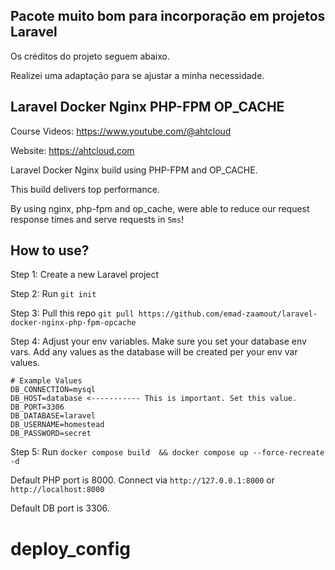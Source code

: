 <h2> Pacote muito bom para incorporação em projetos Laravel </h2>

<p>
  Os créditos do projeto seguem abaixo. 

  Realizei uma adaptação para se ajustar a minha necessidade.
</p>

## Laravel Docker Nginx PHP-FPM OP_CACHE

Course Videos: https://www.youtube.com/@ahtcloud

Website: https://ahtcloud.com

Laravel Docker Nginx build using PHP-FPM and OP_CACHE. 

This build delivers top performance.

By using nginx, php-fpm and op_cache, were able to reduce our request response times and serve requests in `5ms`!


## How to use?

Step 1: Create a new Laravel project

Step 2: Run `git init`

Step 3: Pull this repo `git pull https://github.com/emad-zaamout/laravel-docker-nginx-php-fpm-opcache`

Step 4: Adjust your env variables. Make sure you set your database env vars. Add any values as the database will be created per your env var values.
```
# Example Values
DB_CONNECTION=mysql
DB_HOST=database <----------- This is important. Set this value.
DB_PORT=3306
DB_DATABASE=laravel
DB_USERNAME=homestead
DB_PASSWORD=secret

```

Step 5: Run `docker compose build  && docker compose up --force-recreate -d`

Default PHP port is 8000. Connect via `http://127.0.0.1:8000` or `http://localhost:8000`

Default DB port is 3306.



# deploy_config
